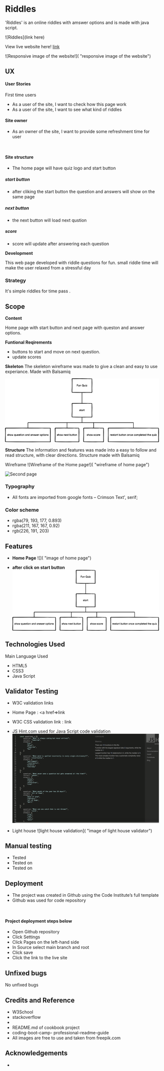 # Riddles
'Riddles' is an online riddles with amswer options and is made with java script. 

![Riddles](link here)



View live website here! <a href="">link</a>

![Responsive image of the website!]( "responsive image of the website")
## UX

#### User Stories
First time users
- As a user of the site, I want to check how this page work
- As a user of the site, I want to see what kind of riddles


#### Site owner

- As an owner of the site, I want to provide some refreshment time for user 


 
#### Site structure

- The home page will have quiz logo and start button 
##### start button
- after cliking the start button the question and answers will show on the same page
##### next button 
- the next button will load next qustion
##### score
- score will update after answering each question




**Development**

This web page developed with riddle questions for fun. small riddle time will make the user relaxed from a stressful day

### Strategy
It's simple riddles for time pass .


## Scope

__Content__

Home page with start button and next page with queston and answer options. 

__Funtional Reqirements__

- buttons to start and move on next question.
- update scores


**Skeleton**
The skeleton wireframe was made to give a clean and easy to use experiance.
Made with Balsamiq

![Skeleton of the website!](/assets/images/funQuizWireframe.png)


**Structure**
The information and features was made into a easy to follow and read structure, with clear directions.
Structure made with Balsamiq

Wireframe 
![Wireframe of the Home page!](  "wireframe of home page")

![Second page](/assets/image/Students%20Corner.png "wireframe of quiz question and answer page")





### Typography

- All fonts are imported from google fonts – Crimson Text', serif;
 



### Color scheme

-  rgba(79, 193, 177, 0.893)
-  rgba(211, 167, 167, 0.92)
-  rgb(226, 191, 203)

## Features

- **Home Page**
![]( "image of home page")

- **after click on start button**
![Quiz Questions and answers](./assets/images/funQuizWireframe.png "image of question and answers")

## Technologies Used

Main Language Used
- HTML5
- CSS3
- Java Script

## Validator Testing

- W3C validation links
- Home Page :  <a href=>link</a>


-  W3C CSS validation link : 
<a >link</a>

- JS Hint.com used for Java Script code validation
![java script validation](./assets/images/jsValidation.png)

- Light house
![light house validation](  "image of light house validator")

## Manual testing
- Tested 
- Tested on 
- Tested on 


## Deployment
- The project was created in Github using the Code Institute’s full template
- Github was used for code repository 

 
#### Project deployment steps below

- Open Github repository
- Click Settings
- Click Pages on the left-hand side
- In Source select main branch and root
- Click save
- Click the link to the live site

## Unfixed bugs
No unfixed bugs

## Credits and Reference

- W3School 
- stackoverflow
-  
- README.md of cookbook project
- coding-boot-camp- professional-readme-guide
- All images are free to use and taken from freepik.com


## Acknowledgements

- 

